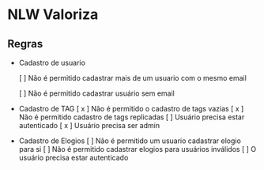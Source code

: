 # NLW Valoriza

## Regras

- Cadastro de usuario

  [ ] Não é permitido cadastrar mais de um usuario com o mesmo email

  [ ] Não é permitido cadastrar usuário sem email

- Cadastro de TAG
  [ x ] Não é permitido o cadastro de tags vazias
  [ x ] Não é permitido cadastro de tags replicadas
  [ ] Usuário precisa estar autenticado
  [ x ] Usuário precisa ser admin

- Cadastro de Elogios
  [ ] Não é permitido um usuario cadastrar elogio para si
  [ ] Não é permitido cadastrar elogios para usuários inválidos
  [ ] O usuário precisa estar autenticado
